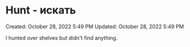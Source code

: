 # Hunt - искать

Created: October 28, 2022 5:49 PM
Updated: October 28, 2022 5:49 PM

I hunted over shelves but didn't find anything.
